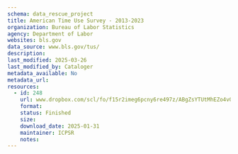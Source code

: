 ```yaml
---
schema: data_rescue_project 
title: American Time Use Survey - 2013-2023
organization: Bureau of Labor Statistics
agency: Department of Labor
websites: bls.gov
data_source: www.bls.gov/tus/
description: 
last_modified: 2025-03-26
last_modified_by: Cataloger
metadata_available: No
metadata_url: 
resources:
  - id: 248
    url: www.dropbox.com/scl/fo/f15r2imeg6pcny6re497z/ABgZsYTUtMhEZo4vOJuU1-c/American%20Time%20Use%20Survey?rlkey=ey7kaoodi540d66s6kfvnqjn5&subfolder_nav_tracking=1&st=yor4g4l4&dl=0
    format: 
    status: Finished
    size: 
    download_date: 2025-01-31
    maintainer: ICPSR
    notes: 
---
```

